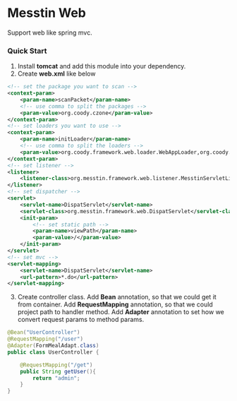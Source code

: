 # Messtin Web
Support web like spring mvc.

### Quick Start
1. Install **tomcat** and add this module into your dependency.
2. Create **web.xml** like below
```xml
<!-- set the package you want to scan -->
<context-param>
	<param-name>scanPacket</param-name>
	<!-- use comma to split the packages -->
	<param-value>org.coody.czone</param-value>
</context-param>
<!-- set loaders you want to use -->
<context-param>
	<param-name>initLoader</param-name>
	<!-- use comma to split the loaders -->
	<param-value>org.coody.framework.web.loader.WebAppLoader,org.coody.framework.task.loader.TaskLoader</param-value>
</context-param>
<!-- set listener -->
<listener>
	<listener-class>org.messtin.framework.web.listener.MesstinServletListener</listener-class>
</listener>
<!-- set dispatcher -->
<servlet>
	<servlet-name>DispatServlet</servlet-name>
	<servlet-class>org.messtin.framework.web.DispatServlet</servlet-class>
	<init-param>
		<!-- set static path -->
		<param-name>viewPath</param-name>
		<param-value>/</param-value>
	</init-param>
</servlet>
<!-- set mvc -->
<servlet-mapping>
	<servlet-name>DispatServlet</servlet-name>
	<url-pattern>*.do</url-pattern>
</servlet-mapping>
```

3. Create controller class. 
Add **Bean** annotation, so that we could get it from container.
Add **RequestMapping** annotation, so that we could project path to handler method.
Add **Adapter** annotation to set how we convert request params to method params.

```java
@Bean("UserController")
@RequestMapping("/user")
@Adapter(FormMealAdapt.class)
public class UserController {

    @RequestMapping("/get")
    public String getUser(){
        return "admin";
    }
}
```

